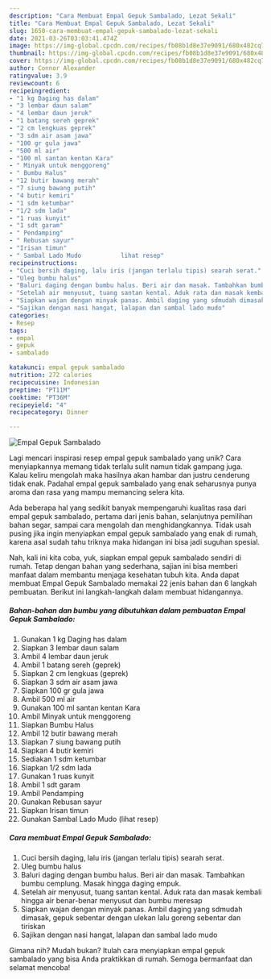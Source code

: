 ```yaml
---
description: "Cara Membuat Empal Gepuk Sambalado, Lezat Sekali"
title: "Cara Membuat Empal Gepuk Sambalado, Lezat Sekali"
slug: 1650-cara-membuat-empal-gepuk-sambalado-lezat-sekali
date: 2021-03-26T03:03:41.474Z
image: https://img-global.cpcdn.com/recipes/fb08b1d8e37e9091/680x482cq70/empal-gepuk-sambalado-foto-resep-utama.jpg
thumbnail: https://img-global.cpcdn.com/recipes/fb08b1d8e37e9091/680x482cq70/empal-gepuk-sambalado-foto-resep-utama.jpg
cover: https://img-global.cpcdn.com/recipes/fb08b1d8e37e9091/680x482cq70/empal-gepuk-sambalado-foto-resep-utama.jpg
author: Connor Alexander
ratingvalue: 3.9
reviewcount: 6
recipeingredient:
- "1 kg Daging has dalam"
- "3 lembar daun salam"
- "4 lembar daun jeruk"
- "1 batang sereh geprek"
- "2 cm lengkuas geprek"
- "3 sdm air asam jawa"
- "100 gr gula jawa"
- "500 ml air"
- "100 ml santan kentan Kara"
- " Minyak untuk menggoreng"
- " Bumbu Halus"
- "12 butir bawang merah"
- "7 siung bawang putih"
- "4 butir kemiri"
- "1 sdm ketumbar"
- "1/2 sdm lada"
- "1 ruas kunyit"
- "1 sdt garam"
- " Pendamping"
- " Rebusan sayur"
- "Irisan timun"
- " Sambal Lado Mudo           lihat resep"
recipeinstructions:
- "Cuci bersih daging, lalu iris (jangan terlalu tipis) searah serat."
- "Uleg bumbu halus"
- "Baluri daging dengan bumbu halus. Beri air dan masak. Tambahkan bumbu cemplung. Masak hingga daging empuk."
- "Setelah air menyusut, tuang santan kental. Aduk rata dan masak kembali hingga air benar-benar menyusut dan bumbu meresap"
- "Siapkan wajan dengan minyak panas. Ambil daging yang sdmudah dimasak, gepuk sebentar dengan ulekan lalu goreng sebentar dan tiriskan"
- "Sajikan dengan nasi hangat, lalapan dan sambal lado mudo"
categories:
- Resep
tags:
- empal
- gepuk
- sambalado

katakunci: empal gepuk sambalado 
nutrition: 272 calories
recipecuisine: Indonesian
preptime: "PT11M"
cooktime: "PT36M"
recipeyield: "4"
recipecategory: Dinner

---
```



![Empal Gepuk Sambalado](https://img-global.cpcdn.com/recipes/fb08b1d8e37e9091/680x482cq70/empal-gepuk-sambalado-foto-resep-utama.jpg)

Lagi mencari inspirasi resep empal gepuk sambalado yang unik? Cara menyiapkannya memang tidak terlalu sulit namun tidak gampang juga. Kalau keliru mengolah maka hasilnya akan hambar dan justru cenderung tidak enak. Padahal empal gepuk sambalado yang enak seharusnya punya aroma dan rasa yang mampu memancing selera kita.

Ada beberapa hal yang sedikit banyak mempengaruhi kualitas rasa dari empal gepuk sambalado, pertama dari jenis bahan, selanjutnya pemilihan bahan segar, sampai cara mengolah dan menghidangkannya. Tidak usah pusing jika ingin menyiapkan empal gepuk sambalado yang enak di rumah, karena asal sudah tahu triknya maka hidangan ini bisa jadi suguhan spesial.




Nah, kali ini kita coba, yuk, siapkan empal gepuk sambalado sendiri di rumah. Tetap dengan bahan yang sederhana, sajian ini bisa memberi manfaat dalam membantu menjaga kesehatan tubuh kita. Anda dapat membuat Empal Gepuk Sambalado memakai 22 jenis bahan dan 6 langkah pembuatan. Berikut ini langkah-langkah dalam membuat hidangannya.

<!--inarticleads1-->

##### Bahan-bahan dan bumbu yang dibutuhkan dalam pembuatan Empal Gepuk Sambalado:

1. Gunakan 1 kg Daging has dalam
1. Siapkan 3 lembar daun salam
1. Ambil 4 lembar daun jeruk
1. Ambil 1 batang sereh (geprek)
1. Siapkan 2 cm lengkuas (geprek)
1. Siapkan 3 sdm air asam jawa
1. Siapkan 100 gr gula jawa
1. Ambil 500 ml air
1. Gunakan 100 ml santan kentan Kara
1. Ambil  Minyak untuk menggoreng
1. Siapkan  Bumbu Halus
1. Ambil 12 butir bawang merah
1. Siapkan 7 siung bawang putih
1. Siapkan 4 butir kemiri
1. Sediakan 1 sdm ketumbar
1. Siapkan 1/2 sdm lada
1. Gunakan 1 ruas kunyit
1. Ambil 1 sdt garam
1. Ambil  Pendamping
1. Gunakan  Rebusan sayur
1. Siapkan Irisan timun
1. Gunakan  Sambal Lado Mudo           (lihat resep)




<!--inarticleads2-->

##### Cara membuat Empal Gepuk Sambalado:

1. Cuci bersih daging, lalu iris (jangan terlalu tipis) searah serat.
1. Uleg bumbu halus
1. Baluri daging dengan bumbu halus. Beri air dan masak. Tambahkan bumbu cemplung. Masak hingga daging empuk.
1. Setelah air menyusut, tuang santan kental. Aduk rata dan masak kembali hingga air benar-benar menyusut dan bumbu meresap
1. Siapkan wajan dengan minyak panas. Ambil daging yang sdmudah dimasak, gepuk sebentar dengan ulekan lalu goreng sebentar dan tiriskan
1. Sajikan dengan nasi hangat, lalapan dan sambal lado mudo




Gimana nih? Mudah bukan? Itulah cara menyiapkan empal gepuk sambalado yang bisa Anda praktikkan di rumah. Semoga bermanfaat dan selamat mencoba!
